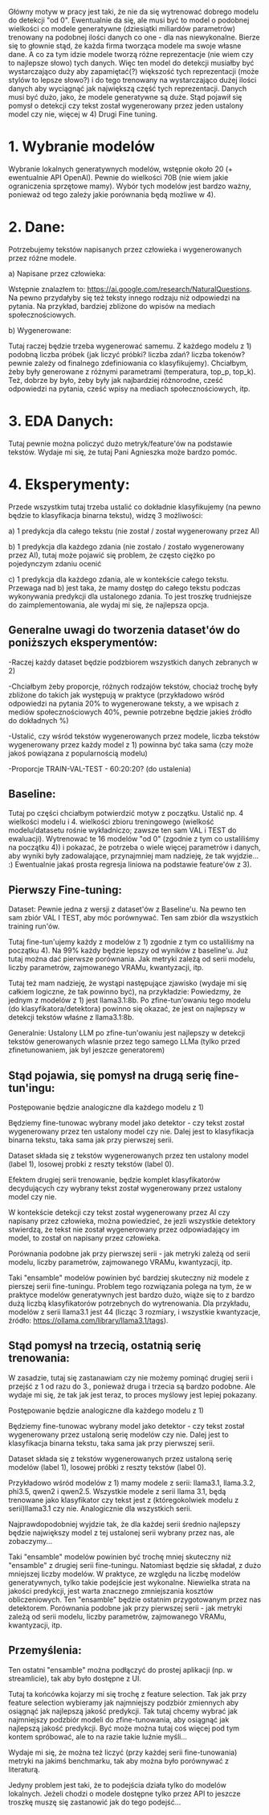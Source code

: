 Główny motyw w pracy jest taki, że nie da się wytrenować dobrego modelu do detekcji "od 0". Ewentualnie da się, ale musi być to model o podobnej wielkości co modele generatywne (dziesiątki miliardów parametrów) trenowany na podobnej ilości danych co one - dla nas niewykonalne. Bierze się to głownie stąd, że każda firma tworząca modele ma swoje własne dane. A co za tym idzie modele tworzą różne reprezentacje (nie wiem czy to najlepsze słowo) tych danych. Więc ten model do detekcji musiałby być wystarczająco duży aby zapamiętać(?) większość tych reprezentacji (może stylów to lepsze słowo?) i do tego trenowany na wystarczająco dużej ilości danych aby wyciągnąć jak największą część tych reprezentacji. Danych musi być dużo, jako, że modele generatywne są duże. Stąd pojawił się pomysł o detekcji czy tekst został wygenerowany przez jeden ustalony model czy nie, więcej w 4) Drugi Fine tuning.

# 1. Wybranie modelów
Wybranie lokalnych generatywnych modelów, wstępnie około 20 (+ ewentualnie API OpenAI). Pewnie do wielkości 70B (nie wiem jakie ograniczenia sprzętowe mamy). Wybór tych modelów jest bardzo ważny, ponieważ od tego zależy jakie porównania będą możliwe w 4).

# 2. Dane:
Potrzebujemy tekstów napisanych przez człowieka i wygenerowanych przez różne modele.

a) Napisane przez człowieka:

Wstępnie znalazłem to: https://ai.google.com/research/NaturalQuestions.
Na pewno przydałyby się też teksty innego rodzaju niż odpowiedzi na pytania. Na przykład, bardziej zbliżone do wpisów na mediach społecznościowych.

b) Wygenerowane:

Tutaj raczej będzie trzeba wygenerować samemu. Z każdego modelu z 1) podobną liczba próbek (jak liczyć próbki? liczba zdań? liczba tokenów? pewnie zależy od finalnego zdefiniowania co klasyfikujemy). Chciałbym, żeby były generowane z różnymi parametrami (temperatura, top_p, top_k).
Też, dobrze by było, żeby były jak najbardziej różnorodne, cześć odpowiedzi na pytania, cześć wpisy na mediach społecznościowych, itp.

# 3. EDA Danych:
Tutaj pewnie można policzyć dużo metryk/feature'ów na podstawie tekstów. Wydaje mi się, że tutaj Pani Agnieszka może bardzo pomóc.

# 4. Eksperymenty:

Przede wszystkim tutaj trzeba ustalić co dokładnie klasyfikujemy (na pewno będzie to klasyfikacja binarna tekstu), widzę 3 możliwości:

a) 1 predykcja dla całego tekstu (nie został / został wygenerowany przez AI)

b) 1 predykcja dla każdego zdania (nie zostało / zostało wygenerowany przez AI), tutaj może pojawić się problem, że często ciężko po pojedynczym zdaniu ocenić

c) 1 predykcja dla każdego zdania, ale w kontekście całego tekstu. Przewaga nad b) jest taka, że mamy dostęp do całego tekstu podczas wykonywania predykcji dla ustalonego zdania. To jest troszkę trudniejsze do zaimplementowania, ale wydaj mi się, że najlepsza opcja.

## Generalne uwagi do tworzenia dataset'ów do poniższych eksperymentów:
-Raczej każdy dataset będzie podzbiorem wszystkich danych zebranych w 2)

-Chciałbym żeby proporcje, różnych rodzajów tekstów, chociaż trochę były zbliżone do takich jak występują w praktyce (przykładowo wśród odpowiedzi na pytania 20% to wygenerowane teksty, a we wpisach z mediów społecznościowych 40%, pewnie potrzebne będzie jakieś źródło do dokładnych %)

-Ustalić, czy wśród tekstów wygenerowanych przez modele, liczba tekstów wygenerowany przez każdy model z 1) powinna być taka sama (czy może jakoś powiązana z popularnością modelu)

-Proporcje TRAIN-VAL-TEST - 60:20:20? (do ustalenia)

## Baseline:
Tutaj po części chciałbym potwierdzić motyw z początku. Ustalić np. 4 wielkości modelu i 4. wielkości zbioru treningowego (wielkość modelu/datasetu rośnie wykładniczo; zawsze ten sam VAL i TEST do ewaluacji). Wytrenować te 16 modelów "od 0" (zgodnie z tym co ustaliliśmy na początku 4)) i pokazać, że potrzeba o wiele więcej parametrów i danych, aby wyniki były zadowalające, przynajmniej mam nadzieję, że tak wyjdzie... :)
Ewentualnie jakaś prosta regresja liniowa na podstawie feature'ów z 3).

## Pierwszy Fine-tuning:
Dataset: Pewnie jedna z wersji z dataset'ów z Baseline'u. Na pewno ten sam zbiór VAL I TEST, aby móc porównywać. Ten sam zbiór dla wszystkich training run'ów.

Tutaj fine-tun'ujemy każdy z modelów z 1) zgodnie z tym co ustaliliśmy na początku 4). Na 99% każdy będzie lepszy od wyników z baseline'u. Już tutaj można dać pierwsze porównania. Jak metryki zależą od serii modelu, liczby parametrów, zajmowanego VRAMu, kwantyzacji, itp.

Tutaj też mam nadzieję, że wystąpi następujące zjawisko (wydaje mi się całkiem logiczne, że tak powinno być), na przykładzie:
Powiedzmy, że jednym z modelów z 1) jest llama3.1:8b. Po zfine-tun'owaniu tego modelu (do klasyfikatora/detektora) powinno się okazać, że jest on najlepszy w detekcji tekstów właśne z llama3.1:8b.

Generalnie: Ustalony LLM po zfine-tun'owaniu jest najlepszy w detekcji tekstów generowanych wlasnie przez tego samego LLMa (tylko przed zfinetunowaniem, jak byl jeszcze generatorem)


## Stąd pojawia, się pomysł na drugą serię fine-tun'ingu:

Postępowanie będzie analogiczne dla każdego modelu z 1)

Będziemy fine-tunowac wybrany model jako detektor - czy tekst został wygenerowany przez ten ustalony model czy nie. Dalej jest to klasyfikacja binarna tekstu, taka sama jak przy pierwszej serii. 

Dataset składa się z tekstów wygenerowanych przez ten ustalony model (label 1), losowej probki z reszty tekstów (label 0). 

Efektem drugiej serii trenowanie, będzie komplet klasyfikatorów decydujących czy wybrany tekst został wygenerowany przez ustalony model czy nie.

W kontekście detekcji czy tekst został wygenerowany przez AI czy napisany przez człowieka, można powiedzieć, że jezli wszystkie detektory stwierdzą, że tekst nie został wygenerowany przez odpowiadający im model, to został on napisany przez człowieka. 

Porównania podobne jak przy pierwszej serii - jak metryki zależą od serii modelu, liczby parametrów, zajmowanego VRAMu, kwantyzacji, itp.

Taki "ensamble" modelów powinien być bardziej skuteczny niż modele z pierszej serii fine-tuningu. Problem tego rozwiązania polega na tym, że w praktyce modelów generatywnych jest bardzo dużo, wiąże się to z bardzo dużą liczbą klasyfikatorów potrzebnych do wytrenowania. Dla przykładu, modelów z serii llama3.1 jest 44 (licząc 3 rozmiary, i wszystkie kwantyzacje, źródło: https://ollama.com/library/llama3.1/tags). 

## Stąd pomysł na trzecią, ostatnią serię trenowania:

W zasadzie, tutaj się zastanawiam czy nie możemy pominąć drugiej serii i przejść z 1 od razu do 3., ponieważ druga i trzecia są bardzo podobne. Ale wydaje mi się, że tak jak jest teraz, to proces myślowy jest lepiej pokazany.

Postępowanie będzie analogiczne dla każdego modelu z 1)

Będziemy fine-tunowac wybrany model jako detektor - czy tekst został wygenerowany przez ustaloną serię modelów czy nie. Dalej jest to klasyfikacja binarna tekstu, taka sama jak przy pierwszej serii. 

Dataset składa się z tekstów wygenerowanych przez ustaloną serię modelów (label 1), losowej próbki z reszty tekstów (label 0). 

Przykładowo wśród modelów z 1) mamy modele z serii: llama3.1, llama.3.2, phi3.5, qwen2 i qwen2.5. Wszystkie modele z serii llama 3.1, będą trenowane jako klasyfikator czy tekst jest z (któregokolwiek modelu z serii)llama3.1 czy nie. Analogicznie dla wszystkich serii. 

Najprawdopodobniej wyjdzie tak, że dla każdej serii średnio najlepszy będzie największy model z tej ustalonej serii wybrany przez nas, ale zobaczymy...

Taki "ensamble" modelów powinien być trochę mniej skuteczny niż "ensamble" z drugiej serii fine-tuningu. Natomiast będzie się składał, z dużo mniejszej liczby modelów. W praktyce, ze względu na liczbę modelów generatywnych, tylko takie podejście jest wykonalne. Niewielka strata na jakości predykcji, jest warta znacznego zmniejszania kosztów obliczeniowych. Ten "ensamble" będzie ostatnim przygotowanym przez nas detektorem.
Porównania podobne jak przy pierwszej serii - jak metryki zależą od serii modelu, liczby parametrów, zajmowanego VRAMu, kwantyzacji, itp.

## Przemyślenia:

Ten ostatni "ensamble" można podłączyć do prostej aplikacji (np. w streamlicie), tak aby było dostępne z UI.

Tutaj ta końcówka kojarzy mi się trochę z feature selection. Tak jak przy feature selection wybieramy jak najmniejszy podzbiór zmiennych aby osiągnąć jak najlepszą jakość predykcji. Tak tutaj chcemy wybrać jak najmniejszy podzbiór modeli do zfine-tunowania, aby osiągnąć jak najlepszą jakość predykcji. Być może można tutaj coś więcej pod tym kontem spróbować, ale to na razie takie luźnie myśli...

Wydaje mi się, że można też liczyć (przy każdej serii fine-tunowania) metryki na jakimś benchmarku, tak aby można było porównywać z literaturą.

Jedyny problem jest taki, że to podejścia działa tylko do modelów lokalnych. Jeżeli chodzi o modele dostępne tylko przez API to jeszcze troszkę muszę się zastanowić jak do tego podejść...


